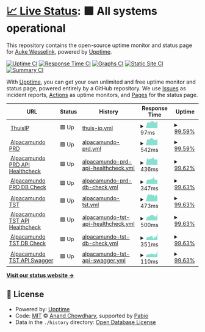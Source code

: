 # [📈 Live Status](https://knilessew.github.io/upptimeKnilessew): <!--live status--> **🟩 All systems operational**

This repository contains the open-source uptime monitor and status page for [Auke Wesselink](https://knilessew.github.io/upptimeKnilessew), powered by [Upptime](https://github.com/upptime/upptime).

[![Uptime CI](https://github.com/knilessew/upptimeKnilessew/workflows/Uptime%20CI/badge.svg)](https://github.com/knilessew/upptimeKnilessew/actions?query=workflow%3A%22Uptime+CI%22)
[![Response Time CI](https://github.com/knilessew/upptimeKnilessew/workflows/Response%20Time%20CI/badge.svg)](https://github.com/knilessew/upptimeKnilessew/actions?query=workflow%3A%22Response+Time+CI%22)
[![Graphs CI](https://github.com/knilessew/upptimeKnilessew/workflows/Graphs%20CI/badge.svg)](https://github.com/knilessew/upptimeKnilessew/actions?query=workflow%3A%22Graphs+CI%22)
[![Static Site CI](https://github.com/knilessew/upptimeKnilessew/workflows/Static%20Site%20CI/badge.svg)](https://github.com/knilessew/upptimeKnilessew/actions?query=workflow%3A%22Static+Site+CI%22)
[![Summary CI](https://github.com/knilessew/upptimeKnilessew/workflows/Summary%20CI/badge.svg)](https://github.com/knilessew/upptimeKnilessew/actions?query=workflow%3A%22Summary+CI%22)

With [Upptime](https://upptime.js.org), you can get your own unlimited and free uptime monitor and status page, powered entirely by a GitHub repository. We use [Issues](https://github.com/knilessew/upptimeKnilessew/issues) as incident reports, [Actions](https://github.com/knilessew/upptimeKnilessew/actions) as uptime monitors, and [Pages](https://knilessew.github.io/upptimeKnilessew) for the status page.

<!--start: status pages-->
<!-- This summary is generated by Upptime (https://github.com/upptime/upptime) -->
<!-- Do not edit this manually, your changes will be overwritten -->
<!-- prettier-ignore -->
| URL | Status | History | Response Time | Uptime |
| --- | ------ | ------- | ------------- | ------ |
| <img alt="" src="https://icons.duckduckgo.com/ip3/null.ico" height="13"> [ThuisIP](217.27.229.52) | 🟩 Up | [thuis-ip.yml](https://github.com/knilessew/upptimeKnilessew/commits/HEAD/history/thuis-ip.yml) | <details><summary><img alt="Response time graph" src="./graphs/thuis-ip/response-time-week.png" height="20"> 97ms</summary><br><a href="https://knilessew.github.io/upptimeKnilessew/history/thuis-ip"><img alt="Response time 110" src="https://img.shields.io/endpoint?url=https%3A%2F%2Fraw.githubusercontent.com%2Fknilessew%2FupptimeKnilessew%2FHEAD%2Fapi%2Fthuis-ip%2Fresponse-time.json"></a><br><a href="https://knilessew.github.io/upptimeKnilessew/history/thuis-ip"><img alt="24-hour response time 86" src="https://img.shields.io/endpoint?url=https%3A%2F%2Fraw.githubusercontent.com%2Fknilessew%2FupptimeKnilessew%2FHEAD%2Fapi%2Fthuis-ip%2Fresponse-time-day.json"></a><br><a href="https://knilessew.github.io/upptimeKnilessew/history/thuis-ip"><img alt="7-day response time 97" src="https://img.shields.io/endpoint?url=https%3A%2F%2Fraw.githubusercontent.com%2Fknilessew%2FupptimeKnilessew%2FHEAD%2Fapi%2Fthuis-ip%2Fresponse-time-week.json"></a><br><a href="https://knilessew.github.io/upptimeKnilessew/history/thuis-ip"><img alt="30-day response time 102" src="https://img.shields.io/endpoint?url=https%3A%2F%2Fraw.githubusercontent.com%2Fknilessew%2FupptimeKnilessew%2FHEAD%2Fapi%2Fthuis-ip%2Fresponse-time-month.json"></a><br><a href="https://knilessew.github.io/upptimeKnilessew/history/thuis-ip"><img alt="1-year response time 110" src="https://img.shields.io/endpoint?url=https%3A%2F%2Fraw.githubusercontent.com%2Fknilessew%2FupptimeKnilessew%2FHEAD%2Fapi%2Fthuis-ip%2Fresponse-time-year.json"></a></details> | <details><summary><a href="https://knilessew.github.io/upptimeKnilessew/history/thuis-ip">99.59%</a></summary><a href="https://knilessew.github.io/upptimeKnilessew/history/thuis-ip"><img alt="All-time uptime 99.97%" src="https://img.shields.io/endpoint?url=https%3A%2F%2Fraw.githubusercontent.com%2Fknilessew%2FupptimeKnilessew%2FHEAD%2Fapi%2Fthuis-ip%2Fuptime.json"></a><br><a href="https://knilessew.github.io/upptimeKnilessew/history/thuis-ip"><img alt="24-hour uptime 100.00%" src="https://img.shields.io/endpoint?url=https%3A%2F%2Fraw.githubusercontent.com%2Fknilessew%2FupptimeKnilessew%2FHEAD%2Fapi%2Fthuis-ip%2Fuptime-day.json"></a><br><a href="https://knilessew.github.io/upptimeKnilessew/history/thuis-ip"><img alt="7-day uptime 99.59%" src="https://img.shields.io/endpoint?url=https%3A%2F%2Fraw.githubusercontent.com%2Fknilessew%2FupptimeKnilessew%2FHEAD%2Fapi%2Fthuis-ip%2Fuptime-week.json"></a><br><a href="https://knilessew.github.io/upptimeKnilessew/history/thuis-ip"><img alt="30-day uptime 99.91%" src="https://img.shields.io/endpoint?url=https%3A%2F%2Fraw.githubusercontent.com%2Fknilessew%2FupptimeKnilessew%2FHEAD%2Fapi%2Fthuis-ip%2Fuptime-month.json"></a><br><a href="https://knilessew.github.io/upptimeKnilessew/history/thuis-ip"><img alt="1-year uptime 99.97%" src="https://img.shields.io/endpoint?url=https%3A%2F%2Fraw.githubusercontent.com%2Fknilessew%2FupptimeKnilessew%2FHEAD%2Fapi%2Fthuis-ip%2Fuptime-year.json"></a></details>
| <img alt="" src="https://icons.duckduckgo.com/ip3/alpacamundo.eu.ico" height="13"> [Alpacamundo PRD](https://alpacamundo.eu) | 🟩 Up | [alpacamundo-prd.yml](https://github.com/knilessew/upptimeKnilessew/commits/HEAD/history/alpacamundo-prd.yml) | <details><summary><img alt="Response time graph" src="./graphs/alpacamundo-prd/response-time-week.png" height="20"> 542ms</summary><br><a href="https://knilessew.github.io/upptimeKnilessew/history/alpacamundo-prd"><img alt="Response time 639" src="https://img.shields.io/endpoint?url=https%3A%2F%2Fraw.githubusercontent.com%2Fknilessew%2FupptimeKnilessew%2FHEAD%2Fapi%2Falpacamundo-prd%2Fresponse-time.json"></a><br><a href="https://knilessew.github.io/upptimeKnilessew/history/alpacamundo-prd"><img alt="24-hour response time 467" src="https://img.shields.io/endpoint?url=https%3A%2F%2Fraw.githubusercontent.com%2Fknilessew%2FupptimeKnilessew%2FHEAD%2Fapi%2Falpacamundo-prd%2Fresponse-time-day.json"></a><br><a href="https://knilessew.github.io/upptimeKnilessew/history/alpacamundo-prd"><img alt="7-day response time 542" src="https://img.shields.io/endpoint?url=https%3A%2F%2Fraw.githubusercontent.com%2Fknilessew%2FupptimeKnilessew%2FHEAD%2Fapi%2Falpacamundo-prd%2Fresponse-time-week.json"></a><br><a href="https://knilessew.github.io/upptimeKnilessew/history/alpacamundo-prd"><img alt="30-day response time 582" src="https://img.shields.io/endpoint?url=https%3A%2F%2Fraw.githubusercontent.com%2Fknilessew%2FupptimeKnilessew%2FHEAD%2Fapi%2Falpacamundo-prd%2Fresponse-time-month.json"></a><br><a href="https://knilessew.github.io/upptimeKnilessew/history/alpacamundo-prd"><img alt="1-year response time 639" src="https://img.shields.io/endpoint?url=https%3A%2F%2Fraw.githubusercontent.com%2Fknilessew%2FupptimeKnilessew%2FHEAD%2Fapi%2Falpacamundo-prd%2Fresponse-time-year.json"></a></details> | <details><summary><a href="https://knilessew.github.io/upptimeKnilessew/history/alpacamundo-prd">99.59%</a></summary><a href="https://knilessew.github.io/upptimeKnilessew/history/alpacamundo-prd"><img alt="All-time uptime 99.97%" src="https://img.shields.io/endpoint?url=https%3A%2F%2Fraw.githubusercontent.com%2Fknilessew%2FupptimeKnilessew%2FHEAD%2Fapi%2Falpacamundo-prd%2Fuptime.json"></a><br><a href="https://knilessew.github.io/upptimeKnilessew/history/alpacamundo-prd"><img alt="24-hour uptime 100.00%" src="https://img.shields.io/endpoint?url=https%3A%2F%2Fraw.githubusercontent.com%2Fknilessew%2FupptimeKnilessew%2FHEAD%2Fapi%2Falpacamundo-prd%2Fuptime-day.json"></a><br><a href="https://knilessew.github.io/upptimeKnilessew/history/alpacamundo-prd"><img alt="7-day uptime 99.59%" src="https://img.shields.io/endpoint?url=https%3A%2F%2Fraw.githubusercontent.com%2Fknilessew%2FupptimeKnilessew%2FHEAD%2Fapi%2Falpacamundo-prd%2Fuptime-week.json"></a><br><a href="https://knilessew.github.io/upptimeKnilessew/history/alpacamundo-prd"><img alt="30-day uptime 99.91%" src="https://img.shields.io/endpoint?url=https%3A%2F%2Fraw.githubusercontent.com%2Fknilessew%2FupptimeKnilessew%2FHEAD%2Fapi%2Falpacamundo-prd%2Fuptime-month.json"></a><br><a href="https://knilessew.github.io/upptimeKnilessew/history/alpacamundo-prd"><img alt="1-year uptime 99.97%" src="https://img.shields.io/endpoint?url=https%3A%2F%2Fraw.githubusercontent.com%2Fknilessew%2FupptimeKnilessew%2FHEAD%2Fapi%2Falpacamundo-prd%2Fuptime-year.json"></a></details>
| <img alt="" src="https://icons.duckduckgo.com/ip3/api.alpacamundo.eu.ico" height="13"> [Alpacamundo PRD API Healthcheck](https://api.alpacamundo.eu/api/health) | 🟩 Up | [alpacamundo-prd-api-healthcheck.yml](https://github.com/knilessew/upptimeKnilessew/commits/HEAD/history/alpacamundo-prd-api-healthcheck.yml) | <details><summary><img alt="Response time graph" src="./graphs/alpacamundo-prd-api-healthcheck/response-time-week.png" height="20"> 436ms</summary><br><a href="https://knilessew.github.io/upptimeKnilessew/history/alpacamundo-prd-api-healthcheck"><img alt="Response time 532" src="https://img.shields.io/endpoint?url=https%3A%2F%2Fraw.githubusercontent.com%2Fknilessew%2FupptimeKnilessew%2FHEAD%2Fapi%2Falpacamundo-prd-api-healthcheck%2Fresponse-time.json"></a><br><a href="https://knilessew.github.io/upptimeKnilessew/history/alpacamundo-prd-api-healthcheck"><img alt="24-hour response time 376" src="https://img.shields.io/endpoint?url=https%3A%2F%2Fraw.githubusercontent.com%2Fknilessew%2FupptimeKnilessew%2FHEAD%2Fapi%2Falpacamundo-prd-api-healthcheck%2Fresponse-time-day.json"></a><br><a href="https://knilessew.github.io/upptimeKnilessew/history/alpacamundo-prd-api-healthcheck"><img alt="7-day response time 436" src="https://img.shields.io/endpoint?url=https%3A%2F%2Fraw.githubusercontent.com%2Fknilessew%2FupptimeKnilessew%2FHEAD%2Fapi%2Falpacamundo-prd-api-healthcheck%2Fresponse-time-week.json"></a><br><a href="https://knilessew.github.io/upptimeKnilessew/history/alpacamundo-prd-api-healthcheck"><img alt="30-day response time 486" src="https://img.shields.io/endpoint?url=https%3A%2F%2Fraw.githubusercontent.com%2Fknilessew%2FupptimeKnilessew%2FHEAD%2Fapi%2Falpacamundo-prd-api-healthcheck%2Fresponse-time-month.json"></a><br><a href="https://knilessew.github.io/upptimeKnilessew/history/alpacamundo-prd-api-healthcheck"><img alt="1-year response time 532" src="https://img.shields.io/endpoint?url=https%3A%2F%2Fraw.githubusercontent.com%2Fknilessew%2FupptimeKnilessew%2FHEAD%2Fapi%2Falpacamundo-prd-api-healthcheck%2Fresponse-time-year.json"></a></details> | <details><summary><a href="https://knilessew.github.io/upptimeKnilessew/history/alpacamundo-prd-api-healthcheck">99.62%</a></summary><a href="https://knilessew.github.io/upptimeKnilessew/history/alpacamundo-prd-api-healthcheck"><img alt="All-time uptime 99.97%" src="https://img.shields.io/endpoint?url=https%3A%2F%2Fraw.githubusercontent.com%2Fknilessew%2FupptimeKnilessew%2FHEAD%2Fapi%2Falpacamundo-prd-api-healthcheck%2Fuptime.json"></a><br><a href="https://knilessew.github.io/upptimeKnilessew/history/alpacamundo-prd-api-healthcheck"><img alt="24-hour uptime 100.00%" src="https://img.shields.io/endpoint?url=https%3A%2F%2Fraw.githubusercontent.com%2Fknilessew%2FupptimeKnilessew%2FHEAD%2Fapi%2Falpacamundo-prd-api-healthcheck%2Fuptime-day.json"></a><br><a href="https://knilessew.github.io/upptimeKnilessew/history/alpacamundo-prd-api-healthcheck"><img alt="7-day uptime 99.62%" src="https://img.shields.io/endpoint?url=https%3A%2F%2Fraw.githubusercontent.com%2Fknilessew%2FupptimeKnilessew%2FHEAD%2Fapi%2Falpacamundo-prd-api-healthcheck%2Fuptime-week.json"></a><br><a href="https://knilessew.github.io/upptimeKnilessew/history/alpacamundo-prd-api-healthcheck"><img alt="30-day uptime 99.91%" src="https://img.shields.io/endpoint?url=https%3A%2F%2Fraw.githubusercontent.com%2Fknilessew%2FupptimeKnilessew%2FHEAD%2Fapi%2Falpacamundo-prd-api-healthcheck%2Fuptime-month.json"></a><br><a href="https://knilessew.github.io/upptimeKnilessew/history/alpacamundo-prd-api-healthcheck"><img alt="1-year uptime 99.97%" src="https://img.shields.io/endpoint?url=https%3A%2F%2Fraw.githubusercontent.com%2Fknilessew%2FupptimeKnilessew%2FHEAD%2Fapi%2Falpacamundo-prd-api-healthcheck%2Fuptime-year.json"></a></details>
| <img alt="" src="https://icons.duckduckgo.com/ip3/api.alpacamundo.eu.ico" height="13"> [Alpacamundo PRD DB Check](https://api.alpacamundo.eu/api/alpacas) | 🟩 Up | [alpacamundo-prd-db-check.yml](https://github.com/knilessew/upptimeKnilessew/commits/HEAD/history/alpacamundo-prd-db-check.yml) | <details><summary><img alt="Response time graph" src="./graphs/alpacamundo-prd-db-check/response-time-week.png" height="20"> 347ms</summary><br><a href="https://knilessew.github.io/upptimeKnilessew/history/alpacamundo-prd-db-check"><img alt="Response time 382" src="https://img.shields.io/endpoint?url=https%3A%2F%2Fraw.githubusercontent.com%2Fknilessew%2FupptimeKnilessew%2FHEAD%2Fapi%2Falpacamundo-prd-db-check%2Fresponse-time.json"></a><br><a href="https://knilessew.github.io/upptimeKnilessew/history/alpacamundo-prd-db-check"><img alt="24-hour response time 303" src="https://img.shields.io/endpoint?url=https%3A%2F%2Fraw.githubusercontent.com%2Fknilessew%2FupptimeKnilessew%2FHEAD%2Fapi%2Falpacamundo-prd-db-check%2Fresponse-time-day.json"></a><br><a href="https://knilessew.github.io/upptimeKnilessew/history/alpacamundo-prd-db-check"><img alt="7-day response time 347" src="https://img.shields.io/endpoint?url=https%3A%2F%2Fraw.githubusercontent.com%2Fknilessew%2FupptimeKnilessew%2FHEAD%2Fapi%2Falpacamundo-prd-db-check%2Fresponse-time-week.json"></a><br><a href="https://knilessew.github.io/upptimeKnilessew/history/alpacamundo-prd-db-check"><img alt="30-day response time 357" src="https://img.shields.io/endpoint?url=https%3A%2F%2Fraw.githubusercontent.com%2Fknilessew%2FupptimeKnilessew%2FHEAD%2Fapi%2Falpacamundo-prd-db-check%2Fresponse-time-month.json"></a><br><a href="https://knilessew.github.io/upptimeKnilessew/history/alpacamundo-prd-db-check"><img alt="1-year response time 382" src="https://img.shields.io/endpoint?url=https%3A%2F%2Fraw.githubusercontent.com%2Fknilessew%2FupptimeKnilessew%2FHEAD%2Fapi%2Falpacamundo-prd-db-check%2Fresponse-time-year.json"></a></details> | <details><summary><a href="https://knilessew.github.io/upptimeKnilessew/history/alpacamundo-prd-db-check">99.63%</a></summary><a href="https://knilessew.github.io/upptimeKnilessew/history/alpacamundo-prd-db-check"><img alt="All-time uptime 99.97%" src="https://img.shields.io/endpoint?url=https%3A%2F%2Fraw.githubusercontent.com%2Fknilessew%2FupptimeKnilessew%2FHEAD%2Fapi%2Falpacamundo-prd-db-check%2Fuptime.json"></a><br><a href="https://knilessew.github.io/upptimeKnilessew/history/alpacamundo-prd-db-check"><img alt="24-hour uptime 100.00%" src="https://img.shields.io/endpoint?url=https%3A%2F%2Fraw.githubusercontent.com%2Fknilessew%2FupptimeKnilessew%2FHEAD%2Fapi%2Falpacamundo-prd-db-check%2Fuptime-day.json"></a><br><a href="https://knilessew.github.io/upptimeKnilessew/history/alpacamundo-prd-db-check"><img alt="7-day uptime 99.63%" src="https://img.shields.io/endpoint?url=https%3A%2F%2Fraw.githubusercontent.com%2Fknilessew%2FupptimeKnilessew%2FHEAD%2Fapi%2Falpacamundo-prd-db-check%2Fuptime-week.json"></a><br><a href="https://knilessew.github.io/upptimeKnilessew/history/alpacamundo-prd-db-check"><img alt="30-day uptime 99.92%" src="https://img.shields.io/endpoint?url=https%3A%2F%2Fraw.githubusercontent.com%2Fknilessew%2FupptimeKnilessew%2FHEAD%2Fapi%2Falpacamundo-prd-db-check%2Fuptime-month.json"></a><br><a href="https://knilessew.github.io/upptimeKnilessew/history/alpacamundo-prd-db-check"><img alt="1-year uptime 99.97%" src="https://img.shields.io/endpoint?url=https%3A%2F%2Fraw.githubusercontent.com%2Fknilessew%2FupptimeKnilessew%2FHEAD%2Fapi%2Falpacamundo-prd-db-check%2Fuptime-year.json"></a></details>
| <img alt="" src="https://icons.duckduckgo.com/ip3/tst.alpacamundo.eu.ico" height="13"> [Alpacamundo TST](https://tst.alpacamundo.eu) | 🟩 Up | [alpacamundo-tst.yml](https://github.com/knilessew/upptimeKnilessew/commits/HEAD/history/alpacamundo-tst.yml) | <details><summary><img alt="Response time graph" src="./graphs/alpacamundo-tst/response-time-week.png" height="20"> 473ms</summary><br><a href="https://knilessew.github.io/upptimeKnilessew/history/alpacamundo-tst"><img alt="Response time 520" src="https://img.shields.io/endpoint?url=https%3A%2F%2Fraw.githubusercontent.com%2Fknilessew%2FupptimeKnilessew%2FHEAD%2Fapi%2Falpacamundo-tst%2Fresponse-time.json"></a><br><a href="https://knilessew.github.io/upptimeKnilessew/history/alpacamundo-tst"><img alt="24-hour response time 375" src="https://img.shields.io/endpoint?url=https%3A%2F%2Fraw.githubusercontent.com%2Fknilessew%2FupptimeKnilessew%2FHEAD%2Fapi%2Falpacamundo-tst%2Fresponse-time-day.json"></a><br><a href="https://knilessew.github.io/upptimeKnilessew/history/alpacamundo-tst"><img alt="7-day response time 473" src="https://img.shields.io/endpoint?url=https%3A%2F%2Fraw.githubusercontent.com%2Fknilessew%2FupptimeKnilessew%2FHEAD%2Fapi%2Falpacamundo-tst%2Fresponse-time-week.json"></a><br><a href="https://knilessew.github.io/upptimeKnilessew/history/alpacamundo-tst"><img alt="30-day response time 497" src="https://img.shields.io/endpoint?url=https%3A%2F%2Fraw.githubusercontent.com%2Fknilessew%2FupptimeKnilessew%2FHEAD%2Fapi%2Falpacamundo-tst%2Fresponse-time-month.json"></a><br><a href="https://knilessew.github.io/upptimeKnilessew/history/alpacamundo-tst"><img alt="1-year response time 520" src="https://img.shields.io/endpoint?url=https%3A%2F%2Fraw.githubusercontent.com%2Fknilessew%2FupptimeKnilessew%2FHEAD%2Fapi%2Falpacamundo-tst%2Fresponse-time-year.json"></a></details> | <details><summary><a href="https://knilessew.github.io/upptimeKnilessew/history/alpacamundo-tst">99.63%</a></summary><a href="https://knilessew.github.io/upptimeKnilessew/history/alpacamundo-tst"><img alt="All-time uptime 99.97%" src="https://img.shields.io/endpoint?url=https%3A%2F%2Fraw.githubusercontent.com%2Fknilessew%2FupptimeKnilessew%2FHEAD%2Fapi%2Falpacamundo-tst%2Fuptime.json"></a><br><a href="https://knilessew.github.io/upptimeKnilessew/history/alpacamundo-tst"><img alt="24-hour uptime 100.00%" src="https://img.shields.io/endpoint?url=https%3A%2F%2Fraw.githubusercontent.com%2Fknilessew%2FupptimeKnilessew%2FHEAD%2Fapi%2Falpacamundo-tst%2Fuptime-day.json"></a><br><a href="https://knilessew.github.io/upptimeKnilessew/history/alpacamundo-tst"><img alt="7-day uptime 99.63%" src="https://img.shields.io/endpoint?url=https%3A%2F%2Fraw.githubusercontent.com%2Fknilessew%2FupptimeKnilessew%2FHEAD%2Fapi%2Falpacamundo-tst%2Fuptime-week.json"></a><br><a href="https://knilessew.github.io/upptimeKnilessew/history/alpacamundo-tst"><img alt="30-day uptime 99.92%" src="https://img.shields.io/endpoint?url=https%3A%2F%2Fraw.githubusercontent.com%2Fknilessew%2FupptimeKnilessew%2FHEAD%2Fapi%2Falpacamundo-tst%2Fuptime-month.json"></a><br><a href="https://knilessew.github.io/upptimeKnilessew/history/alpacamundo-tst"><img alt="1-year uptime 99.97%" src="https://img.shields.io/endpoint?url=https%3A%2F%2Fraw.githubusercontent.com%2Fknilessew%2FupptimeKnilessew%2FHEAD%2Fapi%2Falpacamundo-tst%2Fuptime-year.json"></a></details>
| <img alt="" src="https://icons.duckduckgo.com/ip3/api-tst.alpacamundo.eu.ico" height="13"> [Alpacamundo TST API Healthcheck](https://api-tst.alpacamundo.eu/api/health) | 🟩 Up | [alpacamundo-tst-api-healthcheck.yml](https://github.com/knilessew/upptimeKnilessew/commits/HEAD/history/alpacamundo-tst-api-healthcheck.yml) | <details><summary><img alt="Response time graph" src="./graphs/alpacamundo-tst-api-healthcheck/response-time-week.png" height="20"> 500ms</summary><br><a href="https://knilessew.github.io/upptimeKnilessew/history/alpacamundo-tst-api-healthcheck"><img alt="Response time 518" src="https://img.shields.io/endpoint?url=https%3A%2F%2Fraw.githubusercontent.com%2Fknilessew%2FupptimeKnilessew%2FHEAD%2Fapi%2Falpacamundo-tst-api-healthcheck%2Fresponse-time.json"></a><br><a href="https://knilessew.github.io/upptimeKnilessew/history/alpacamundo-tst-api-healthcheck"><img alt="24-hour response time 377" src="https://img.shields.io/endpoint?url=https%3A%2F%2Fraw.githubusercontent.com%2Fknilessew%2FupptimeKnilessew%2FHEAD%2Fapi%2Falpacamundo-tst-api-healthcheck%2Fresponse-time-day.json"></a><br><a href="https://knilessew.github.io/upptimeKnilessew/history/alpacamundo-tst-api-healthcheck"><img alt="7-day response time 500" src="https://img.shields.io/endpoint?url=https%3A%2F%2Fraw.githubusercontent.com%2Fknilessew%2FupptimeKnilessew%2FHEAD%2Fapi%2Falpacamundo-tst-api-healthcheck%2Fresponse-time-week.json"></a><br><a href="https://knilessew.github.io/upptimeKnilessew/history/alpacamundo-tst-api-healthcheck"><img alt="30-day response time 521" src="https://img.shields.io/endpoint?url=https%3A%2F%2Fraw.githubusercontent.com%2Fknilessew%2FupptimeKnilessew%2FHEAD%2Fapi%2Falpacamundo-tst-api-healthcheck%2Fresponse-time-month.json"></a><br><a href="https://knilessew.github.io/upptimeKnilessew/history/alpacamundo-tst-api-healthcheck"><img alt="1-year response time 518" src="https://img.shields.io/endpoint?url=https%3A%2F%2Fraw.githubusercontent.com%2Fknilessew%2FupptimeKnilessew%2FHEAD%2Fapi%2Falpacamundo-tst-api-healthcheck%2Fresponse-time-year.json"></a></details> | <details><summary><a href="https://knilessew.github.io/upptimeKnilessew/history/alpacamundo-tst-api-healthcheck">99.63%</a></summary><a href="https://knilessew.github.io/upptimeKnilessew/history/alpacamundo-tst-api-healthcheck"><img alt="All-time uptime 99.97%" src="https://img.shields.io/endpoint?url=https%3A%2F%2Fraw.githubusercontent.com%2Fknilessew%2FupptimeKnilessew%2FHEAD%2Fapi%2Falpacamundo-tst-api-healthcheck%2Fuptime.json"></a><br><a href="https://knilessew.github.io/upptimeKnilessew/history/alpacamundo-tst-api-healthcheck"><img alt="24-hour uptime 100.00%" src="https://img.shields.io/endpoint?url=https%3A%2F%2Fraw.githubusercontent.com%2Fknilessew%2FupptimeKnilessew%2FHEAD%2Fapi%2Falpacamundo-tst-api-healthcheck%2Fuptime-day.json"></a><br><a href="https://knilessew.github.io/upptimeKnilessew/history/alpacamundo-tst-api-healthcheck"><img alt="7-day uptime 99.63%" src="https://img.shields.io/endpoint?url=https%3A%2F%2Fraw.githubusercontent.com%2Fknilessew%2FupptimeKnilessew%2FHEAD%2Fapi%2Falpacamundo-tst-api-healthcheck%2Fuptime-week.json"></a><br><a href="https://knilessew.github.io/upptimeKnilessew/history/alpacamundo-tst-api-healthcheck"><img alt="30-day uptime 99.92%" src="https://img.shields.io/endpoint?url=https%3A%2F%2Fraw.githubusercontent.com%2Fknilessew%2FupptimeKnilessew%2FHEAD%2Fapi%2Falpacamundo-tst-api-healthcheck%2Fuptime-month.json"></a><br><a href="https://knilessew.github.io/upptimeKnilessew/history/alpacamundo-tst-api-healthcheck"><img alt="1-year uptime 99.97%" src="https://img.shields.io/endpoint?url=https%3A%2F%2Fraw.githubusercontent.com%2Fknilessew%2FupptimeKnilessew%2FHEAD%2Fapi%2Falpacamundo-tst-api-healthcheck%2Fuptime-year.json"></a></details>
| <img alt="" src="https://icons.duckduckgo.com/ip3/api-tst.alpacamundo.eu.ico" height="13"> [Alpacamundo TST DB Check](https://api-tst.alpacamundo.eu/api/alpacas) | 🟩 Up | [alpacamundo-tst-db-check.yml](https://github.com/knilessew/upptimeKnilessew/commits/HEAD/history/alpacamundo-tst-db-check.yml) | <details><summary><img alt="Response time graph" src="./graphs/alpacamundo-tst-db-check/response-time-week.png" height="20"> 351ms</summary><br><a href="https://knilessew.github.io/upptimeKnilessew/history/alpacamundo-tst-db-check"><img alt="Response time 382" src="https://img.shields.io/endpoint?url=https%3A%2F%2Fraw.githubusercontent.com%2Fknilessew%2FupptimeKnilessew%2FHEAD%2Fapi%2Falpacamundo-tst-db-check%2Fresponse-time.json"></a><br><a href="https://knilessew.github.io/upptimeKnilessew/history/alpacamundo-tst-db-check"><img alt="24-hour response time 310" src="https://img.shields.io/endpoint?url=https%3A%2F%2Fraw.githubusercontent.com%2Fknilessew%2FupptimeKnilessew%2FHEAD%2Fapi%2Falpacamundo-tst-db-check%2Fresponse-time-day.json"></a><br><a href="https://knilessew.github.io/upptimeKnilessew/history/alpacamundo-tst-db-check"><img alt="7-day response time 351" src="https://img.shields.io/endpoint?url=https%3A%2F%2Fraw.githubusercontent.com%2Fknilessew%2FupptimeKnilessew%2FHEAD%2Fapi%2Falpacamundo-tst-db-check%2Fresponse-time-week.json"></a><br><a href="https://knilessew.github.io/upptimeKnilessew/history/alpacamundo-tst-db-check"><img alt="30-day response time 365" src="https://img.shields.io/endpoint?url=https%3A%2F%2Fraw.githubusercontent.com%2Fknilessew%2FupptimeKnilessew%2FHEAD%2Fapi%2Falpacamundo-tst-db-check%2Fresponse-time-month.json"></a><br><a href="https://knilessew.github.io/upptimeKnilessew/history/alpacamundo-tst-db-check"><img alt="1-year response time 382" src="https://img.shields.io/endpoint?url=https%3A%2F%2Fraw.githubusercontent.com%2Fknilessew%2FupptimeKnilessew%2FHEAD%2Fapi%2Falpacamundo-tst-db-check%2Fresponse-time-year.json"></a></details> | <details><summary><a href="https://knilessew.github.io/upptimeKnilessew/history/alpacamundo-tst-db-check">99.63%</a></summary><a href="https://knilessew.github.io/upptimeKnilessew/history/alpacamundo-tst-db-check"><img alt="All-time uptime 99.97%" src="https://img.shields.io/endpoint?url=https%3A%2F%2Fraw.githubusercontent.com%2Fknilessew%2FupptimeKnilessew%2FHEAD%2Fapi%2Falpacamundo-tst-db-check%2Fuptime.json"></a><br><a href="https://knilessew.github.io/upptimeKnilessew/history/alpacamundo-tst-db-check"><img alt="24-hour uptime 100.00%" src="https://img.shields.io/endpoint?url=https%3A%2F%2Fraw.githubusercontent.com%2Fknilessew%2FupptimeKnilessew%2FHEAD%2Fapi%2Falpacamundo-tst-db-check%2Fuptime-day.json"></a><br><a href="https://knilessew.github.io/upptimeKnilessew/history/alpacamundo-tst-db-check"><img alt="7-day uptime 99.63%" src="https://img.shields.io/endpoint?url=https%3A%2F%2Fraw.githubusercontent.com%2Fknilessew%2FupptimeKnilessew%2FHEAD%2Fapi%2Falpacamundo-tst-db-check%2Fuptime-week.json"></a><br><a href="https://knilessew.github.io/upptimeKnilessew/history/alpacamundo-tst-db-check"><img alt="30-day uptime 99.92%" src="https://img.shields.io/endpoint?url=https%3A%2F%2Fraw.githubusercontent.com%2Fknilessew%2FupptimeKnilessew%2FHEAD%2Fapi%2Falpacamundo-tst-db-check%2Fuptime-month.json"></a><br><a href="https://knilessew.github.io/upptimeKnilessew/history/alpacamundo-tst-db-check"><img alt="1-year uptime 99.97%" src="https://img.shields.io/endpoint?url=https%3A%2F%2Fraw.githubusercontent.com%2Fknilessew%2FupptimeKnilessew%2FHEAD%2Fapi%2Falpacamundo-tst-db-check%2Fuptime-year.json"></a></details>
| <img alt="" src="https://icons.duckduckgo.com/ip3/api-tst.alpacamundo.eu.ico" height="13"> [Alpacamundo TST API Swagger](https://api-tst.alpacamundo.eu/swagger/index.html) | 🟩 Up | [alpacamundo-tst-api-swagger.yml](https://github.com/knilessew/upptimeKnilessew/commits/HEAD/history/alpacamundo-tst-api-swagger.yml) | <details><summary><img alt="Response time graph" src="./graphs/alpacamundo-tst-api-swagger/response-time-week.png" height="20"> 110ms</summary><br><a href="https://knilessew.github.io/upptimeKnilessew/history/alpacamundo-tst-api-swagger"><img alt="Response time 112" src="https://img.shields.io/endpoint?url=https%3A%2F%2Fraw.githubusercontent.com%2Fknilessew%2FupptimeKnilessew%2FHEAD%2Fapi%2Falpacamundo-tst-api-swagger%2Fresponse-time.json"></a><br><a href="https://knilessew.github.io/upptimeKnilessew/history/alpacamundo-tst-api-swagger"><img alt="24-hour response time 88" src="https://img.shields.io/endpoint?url=https%3A%2F%2Fraw.githubusercontent.com%2Fknilessew%2FupptimeKnilessew%2FHEAD%2Fapi%2Falpacamundo-tst-api-swagger%2Fresponse-time-day.json"></a><br><a href="https://knilessew.github.io/upptimeKnilessew/history/alpacamundo-tst-api-swagger"><img alt="7-day response time 110" src="https://img.shields.io/endpoint?url=https%3A%2F%2Fraw.githubusercontent.com%2Fknilessew%2FupptimeKnilessew%2FHEAD%2Fapi%2Falpacamundo-tst-api-swagger%2Fresponse-time-week.json"></a><br><a href="https://knilessew.github.io/upptimeKnilessew/history/alpacamundo-tst-api-swagger"><img alt="30-day response time 111" src="https://img.shields.io/endpoint?url=https%3A%2F%2Fraw.githubusercontent.com%2Fknilessew%2FupptimeKnilessew%2FHEAD%2Fapi%2Falpacamundo-tst-api-swagger%2Fresponse-time-month.json"></a><br><a href="https://knilessew.github.io/upptimeKnilessew/history/alpacamundo-tst-api-swagger"><img alt="1-year response time 112" src="https://img.shields.io/endpoint?url=https%3A%2F%2Fraw.githubusercontent.com%2Fknilessew%2FupptimeKnilessew%2FHEAD%2Fapi%2Falpacamundo-tst-api-swagger%2Fresponse-time-year.json"></a></details> | <details><summary><a href="https://knilessew.github.io/upptimeKnilessew/history/alpacamundo-tst-api-swagger">99.63%</a></summary><a href="https://knilessew.github.io/upptimeKnilessew/history/alpacamundo-tst-api-swagger"><img alt="All-time uptime 99.97%" src="https://img.shields.io/endpoint?url=https%3A%2F%2Fraw.githubusercontent.com%2Fknilessew%2FupptimeKnilessew%2FHEAD%2Fapi%2Falpacamundo-tst-api-swagger%2Fuptime.json"></a><br><a href="https://knilessew.github.io/upptimeKnilessew/history/alpacamundo-tst-api-swagger"><img alt="24-hour uptime 100.00%" src="https://img.shields.io/endpoint?url=https%3A%2F%2Fraw.githubusercontent.com%2Fknilessew%2FupptimeKnilessew%2FHEAD%2Fapi%2Falpacamundo-tst-api-swagger%2Fuptime-day.json"></a><br><a href="https://knilessew.github.io/upptimeKnilessew/history/alpacamundo-tst-api-swagger"><img alt="7-day uptime 99.63%" src="https://img.shields.io/endpoint?url=https%3A%2F%2Fraw.githubusercontent.com%2Fknilessew%2FupptimeKnilessew%2FHEAD%2Fapi%2Falpacamundo-tst-api-swagger%2Fuptime-week.json"></a><br><a href="https://knilessew.github.io/upptimeKnilessew/history/alpacamundo-tst-api-swagger"><img alt="30-day uptime 99.92%" src="https://img.shields.io/endpoint?url=https%3A%2F%2Fraw.githubusercontent.com%2Fknilessew%2FupptimeKnilessew%2FHEAD%2Fapi%2Falpacamundo-tst-api-swagger%2Fuptime-month.json"></a><br><a href="https://knilessew.github.io/upptimeKnilessew/history/alpacamundo-tst-api-swagger"><img alt="1-year uptime 99.97%" src="https://img.shields.io/endpoint?url=https%3A%2F%2Fraw.githubusercontent.com%2Fknilessew%2FupptimeKnilessew%2FHEAD%2Fapi%2Falpacamundo-tst-api-swagger%2Fuptime-year.json"></a></details>

<!--end: status pages-->

[**Visit our status website →**](https://knilessew.github.io/upptimeKnilessew)

## 📄 License

- Powered by: [Upptime](https://github.com/upptime/upptime)
- Code: [MIT](./LICENSE) © [Anand Chowdhary](https://anandchowdhary.com), supported by [Pabio](https://pabio.com)
- Data in the `./history` directory: [Open Database License](https://opendatacommons.org/licenses/odbl/1-0/)
